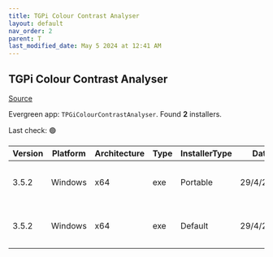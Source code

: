 ```yaml
---
title: TGPi Colour Contrast Analyser
layout: default
nav_order: 2
parent: T
last_modified_date: May 5 2024 at 12:41 AM
---
```


## TGPi Colour Contrast Analyser

[Source](https://www.tpgi.com/color-contrast-checker/)

Evergreen app: `TPGiColourContrastAnalyser`. Found **2** installers.

Last check: 🟢

| Version | Platform | Architecture | Type | InstallerType | Date      | Size     | URI                                                                                                                                                                                          |
| ------- | -------- | ------------ | ---- | ------------- | --------- | -------- | -------------------------------------------------------------------------------------------------------------------------------------------------------------------------------------------- |
| 3.5.2   | Windows  | x64          | exe  | Portable      | 29/4/2024 | 79112680 | [https://github.com/ThePacielloGroup/CCAe/releases/download/v3.5.2/CCA-Portable-x64-3.5.2.exe](https://github.com/ThePacielloGroup/CCAe/releases/download/v3.5.2/CCA-Portable-x64-3.5.2.exe) |
| 3.5.2   | Windows  | x64          | exe  | Default       | 29/4/2024 | 79351352 | [https://github.com/ThePacielloGroup/CCAe/releases/download/v3.5.2/CCA-Setup-x64-3.5.2.exe](https://github.com/ThePacielloGroup/CCAe/releases/download/v3.5.2/CCA-Setup-x64-3.5.2.exe)       |
